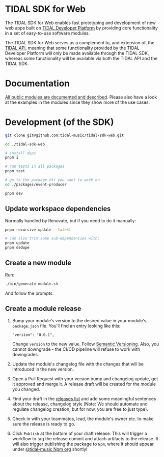 # TIDAL SDK for Web
The TIDAL SDK for Web enables fast prototyping and development of new web apps built on [TIDAL Developer Platform](https://developer.tidal.com) by providing core functionality in a set of easy-to-use software modules.

The TIDAL SDK for Web serves as a complement to, and extension of, the [TIDAL API](https://developer.tidal.com/documentation/api/api-overview), meaning that some functionality provided by the TIDAL Developer Platform will only be made available through the TIDAL SDK, whereas some functionality will be available via both the TIDAL API and the TIDAL SDK.

# Documentation
[All public modules are documented and described](https://tidal-music.github.io/tidal-sdk-web). Please also have a look at the examples in the modules since they show more of the use cases.

# Development (of the SDK)
```bash
git clone git@github.com:tidal-music/tidal-sdk-web.git

cd ./tidal-sdk-web

# install deps
pnpm i

# run tests in all packages
pnpm test

# go to the package dir you want to work on
cd ./packages/event-producer

pnpm dev
```

## Update workspace dependencies
Normally handled by Renovate, but if you need to do it manually:
```bash
pnpm recursive update --latest

# can also trim some sub-dependencies with:
pnpm update
pnpm dedupe
```

## Create a new module
Run:
```bash
./bin/generate-module.sh
```
And follow the prompts.

## Create a module release
1. Bump your module's version to the desired value in your module's `package.json` file. You'll find an entry looking like this:
    ```
    "version": "0.0.1",
    ```
    Change `version` to the new value. Follow [Semantic Versioning](https://semver.org/). Also, you cannot downgrade - the CI/CD pipeline will refuse to work with downgrades.

2. Update the module's changelog file with the changes that will be introduced in the new version.

3. Open a Pull Request with your version bump and changelog update, get it approved and merge it. A release draft will be created for the module you changed.

4. Find your draft in the [releases list](https://github.com/tidal-music/tidal-sdk-web/releases) and add some meaningful sentences about the release, changelog style (Note: We should automate and regulate changelog creation, but for now, you are free to just type).

5. Check in with your teammates, lead, the module's owner etc. to make sure the release is ready to go.

6. Click `Publish` at the bottom of your draft release. This will trigger a workflow to tag the release commit and attach artifacts to the release. It will also trigger publishing the package to `Npm`, where it should appear under [@tidal-music Npm org](https://www.npmjs.com/org/tidal-music) shortly!

